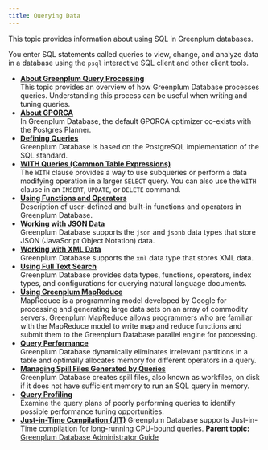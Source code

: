 ```yaml
---
title: Querying Data 
---
```


This topic provides information about using SQL in Greenplum databases.

You enter SQL statements called queries to view, change, and analyze data in a database using the `psql` interactive SQL client and other client tools.

-   **[About Greenplum Query Processing](../../query/topics/parallel-proc.html)**  
This topic provides an overview of how Greenplum Database processes queries. Understanding this process can be useful when writing and tuning queries.
-   **[About GPORCA](../../query/topics/query-piv-optimizer.html)**  
In Greenplum Database, the default GPORCA optimizer co-exists with the Postgres Planner.
-   **[Defining Queries](../../query/topics/defining-queries.html)**  
Greenplum Database is based on the PostgreSQL implementation of the SQL standard.
-   **[WITH Queries \(Common Table Expressions\)](../../query/topics/CTE-query.html)**  
The `WITH` clause provides a way to use subqueries or perform a data modifying operation in a larger `SELECT` query. You can also use the `WITH` clause in an `INSERT`, `UPDATE`, or `DELETE` command.
-   **[Using Functions and Operators](../../query/topics/functions-operators.html)**  
Description of user-defined and built-in functions and operators in Greenplum Database.
-   **[Working with JSON Data](../../query/topics/json-data.html)**  
Greenplum Database supports the `json` and `jsonb` data types that store JSON \(JavaScript Object Notation\) data.
-   **[Working with XML Data](../../query/topics/xml-data.html)**  
Greenplum Database supports the `xml` data type that stores XML data.
-   **[Using Full Text Search](../../textsearch/full-text-search.html)**  
Greenplum Database provides data types, functions, operators, index types, and configurations for querying natural language documents.
-   **[Using Greenplum MapReduce](../../query/topics/gp-mapreduce.html)**  
MapReduce is a programming model developed by Google for processing and generating large data sets on an array of commodity servers. Greenplum MapReduce allows programmers who are familiar with the MapReduce model to write map and reduce functions and submit them to the Greenplum Database parallel engine for processing.
-   **[Query Performance](../../query/topics/query-performance.html)**  
Greenplum Database dynamically eliminates irrelevant partitions in a table and optimally allocates memory for different operators in a query.
-   **[Managing Spill Files Generated by Queries](../../query/topics/spill-files.html)**  
Greenplum Database creates spill files, also known as workfiles, on disk if it does not have sufficient memory to run an SQL query in memory.
-   **[Query Profiling](../../query/topics/query-profiling.html)**  
Examine the query plans of poorly performing queries to identify possible performance tuning opportunities.
-   **[Just-in-Time Compilation (JIT)](../../query/topics/just-in-time.html)**
Greenplum Database supports Just-in-Time compilation for long-running CPU-bound queries.
**Parent topic:** [Greenplum Database Administrator Guide](../../admin_guide.html)

